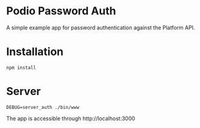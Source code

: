# Podio Password Auth

A simple example app for password authentication against the Platform API.

# Installation

```
npm install
```

# Server

```
DEBUG=server_auth ./bin/www
```

The app is accessible through http://localhost:3000